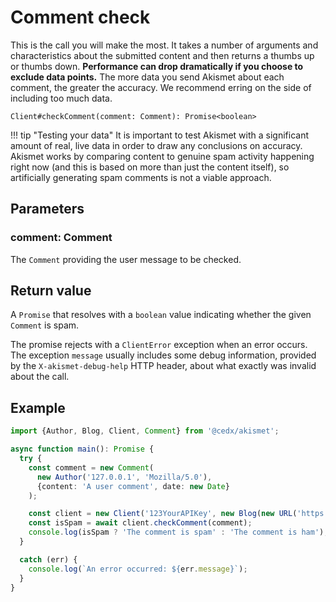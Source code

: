 # Comment check
This is the call you will make the most. It takes a number of arguments and characteristics about the submitted content
and then returns a thumbs up or thumbs down. **Performance can drop dramatically if you choose to exclude data points.**
The more data you send Akismet about each comment, the greater the accuracy. We recommend erring on the side of including too much data.

```
Client#checkComment(comment: Comment): Promise<boolean>
```

!!! tip "Testing your data"
    It is important to test Akismet with a significant amount of real, live data in order to draw any conclusions on accuracy.
    Akismet works by comparing content to genuine spam activity happening right now (and this is based on more than just the content itself),
    so artificially generating spam comments is not a viable approach.

## Parameters

### **comment**: Comment
The `Comment` providing the user message to be checked.

## Return value
A `Promise` that resolves with a `boolean` value indicating whether the given `Comment` is spam.

The promise rejects with a `ClientError` exception when an error occurs.
The exception `message` usually includes some debug information, provided by the `X-akismet-debug-help` HTTP header, about what exactly was invalid about the call.

## Example

```typescript
import {Author, Blog, Client, Comment} from '@cedx/akismet';

async function main(): Promise {
  try {
    const comment = new Comment(
      new Author('127.0.0.1', 'Mozilla/5.0'),
      {content: 'A user comment', date: new Date}
    );

    const client = new Client('123YourAPIKey', new Blog(new URL('https://www.yourblog.com')));
    const isSpam = await client.checkComment(comment);
    console.log(isSpam ? 'The comment is spam' : 'The comment is ham');
  }

  catch (err) {
    console.log(`An error occurred: ${err.message}`);
  }
}
```
